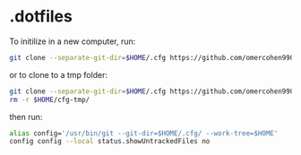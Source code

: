 # .dotfiles

To initilize in a new computer, run:
```bash
git clone --separate-git-dir=$HOME/.cfg https://github.com/omercohen990/.dotfiles $HOME
```

or to clone to a tmp folder:
```bash
git clone --separate-git-dir=$HOME/.cfg https://github.com/omercohen990/.dotfiles $HOME/cfg-tmp
rm -r $HOME/cfg-tmp/
```

then run:
```bash
alias config='/usr/bin/git --git-dir=$HOME/.cfg/ --work-tree=$HOME'
config config --local status.showUntrackedFiles no
```
